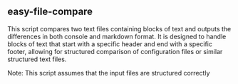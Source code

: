 ## easy-file-compare

This script compares two text files containing blocks of text
and outputs the differences in both console and markdown format.
It is designed to handle blocks of text that start with a specific header
and end with a specific footer, allowing for structured comparison of configuration files
or similar structured text files.

Note: This script assumes that the input files are structured correctly
